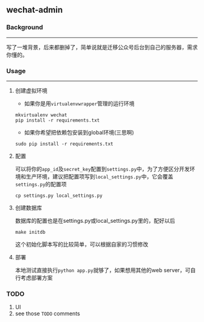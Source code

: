 ## wechat-admin

### Background
***
写了一堆背景，后来都删掉了，简单说就是迁移公众号后台到自己的服务器，需求你懂的。


### Usage
***


1. 创建虚拟环境

    * 如果你是用`virtualenvwrapper`管理的运行环境

    ```
    mkvirtualenv wechat
    pip install -r requirements.txt
    ```
    
    * 如果你希望把依赖包安装到global环境(三思啊)

    ```
    sudo pip install -r requirements.txt 
    ```
    
2. 配置

    可以将你的`app_id`及`secret_key`配置到`settings.py`中，为了方便区分开发环境和生产环境，建议把配置项写到`local_settings.py`中，它会覆盖`settings.py`的配置项

    ```
    cp settings.py local_settings.py
    ```

3. 创建数据库

    数据库的配置也是在settings.py或local_settings.py里的，配好以后

    ```
    make initdb
    ```
    这个初始化脚本写的比较简单，可以根据自家的习惯修改

4. 部署

    本地测试直接执行`python app.py`就够了，如果想用其他的web server，可自行考虑部署方案



### TODO

1. UI
2. see those `TODO` comments
